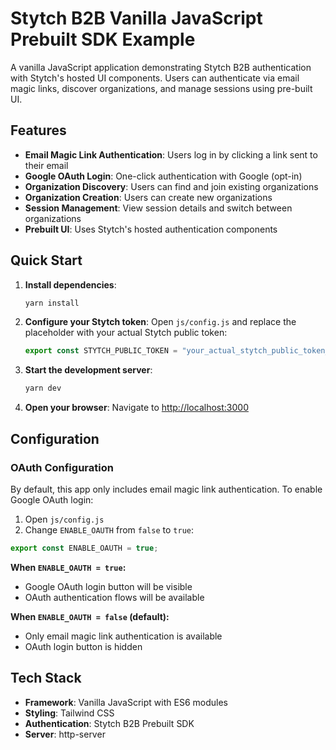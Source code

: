 # Stytch B2B Vanilla JavaScript Prebuilt SDK Example

A vanilla JavaScript application demonstrating Stytch B2B authentication with Stytch's hosted UI components. Users can authenticate via email magic links, discover organizations, and manage sessions using pre-built UI.

## Features

- **Email Magic Link Authentication**: Users log in by clicking a link sent to their email
- **Google OAuth Login**: One-click authentication with Google (opt-in)
- **Organization Discovery**: Users can find and join existing organizations
- **Organization Creation**: Users can create new organizations
- **Session Management**: View session details and switch between organizations
- **Prebuilt UI**: Uses Stytch's hosted authentication components

## Quick Start

1. **Install dependencies**:

   ```bash
   yarn install
   ```

2. **Configure your Stytch token**:
   Open `js/config.js` and replace the placeholder with your actual Stytch public token:

   ```javascript
   export const STYTCH_PUBLIC_TOKEN = "your_actual_stytch_public_token_here";
   ```

3. **Start the development server**:

   ```bash
   yarn dev
   ```

4. **Open your browser**:
   Navigate to [http://localhost:3000](http://localhost:3000)

## Configuration

### OAuth Configuration

By default, this app only includes email magic link authentication. To enable Google OAuth login:

1. Open `js/config.js`
2. Change `ENABLE_OAUTH` from `false` to `true`:

```javascript
export const ENABLE_OAUTH = true;
```

**When `ENABLE_OAUTH = true`:**

- Google OAuth login button will be visible
- OAuth authentication flows will be available

**When `ENABLE_OAUTH = false` (default):**

- Only email magic link authentication is available
- OAuth login button is hidden

## Tech Stack

- **Framework**: Vanilla JavaScript with ES6 modules
- **Styling**: Tailwind CSS
- **Authentication**: Stytch B2B Prebuilt SDK
- **Server**: http-server
